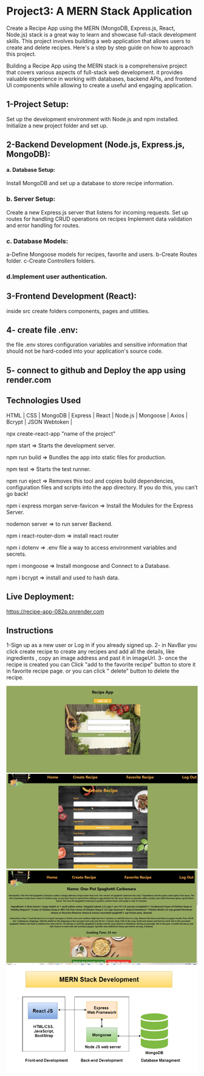 # Project3: A MERN Stack Application 

Create a Recipe App using the MERN (MongoDB, Express.js, React, Node.js) stack is a great way to learn and showcase full-stack development skills. This project involves building a web application that allows users to create and delete recipes. Here's a step by step guide on how to approach this project.

Building a Recipe App using the MERN stack is a comprehensive project that covers various aspects of full-stack web development. it provides valuable experience in working with databases, backend APIs, and frontend UI components while allowing to create a useful and engaging application.

## 1-Project Setup:
Set up the development environment with Node.js and npm installed.
Initialize a new project folder and set up.

## 2-Backend Development (Node.js, Express.js, MongoDB):
#### a. Database Setup: 
Install MongoDB and set up a database to store recipe information.
### b. Server Setup:
Create a new Express.js server that listens for incoming requests.
Set up routes for handling CRUD operations on recipes
Implement data validation and error handling for routes.
### c. Database Models:
a-Define Mongoose models for recipes, favorite and users.
b-Create Routes folder.
c-Create Controllers folders.

### d.Implement user authentication.

## 3-Frontend Development (React):
inside src create folders components, pages and utilities.

## 4- create file .env:
the file .env stores configuration variables and sensitive information that should not be hard-coded into your application's source code. 

## 5- connect to github and Deploy the app using render.com 

## Technologies Used
HTML | CSS | MongoDB | Express | React | Node.js | Mongoose | Axios | Bcrypt | JSON Webtoken |

npx create-react-app "name of the project"

npm start => Starts the development server.

npm run build => Bundles the app into static files for production.

npm test => Starts the test runner.

npm run eject => Removes this tool and copies build dependencies, configuration files
    and scripts into the app directory. If you do this, you can’t go back!

npm i express morgan serve-favicon => Install the Modules for the Express Server.

nodemon server => to run server Backend.

npm i react-router-dom => install react router 

npm i dotenv => .env  file a way to access environment variables and secrets.

npm i mongoose => Install mongoose and Connect to a Database.

npm i bcrypt =>  install and used to hash data.



## Live Deployment: 
https://recipe-app-082p.onrender.com

## Instructions
1-Sign up as a new user or Log in if you already signed up.
2- in NavBar you click create recipe to create any recipes and add all the details, like ingredients , copy an image address and past it in imageUrl. 
3- once the recipe is created you can Click "add to the favorite recipe" button to store it in favorite recipe page. or you can click " delete" button to delete the recipe.

![](images/IMG_6693.jpg)
![](images/IMG_6694.jpg)
![](images/IMG_6695.jpg)
![](images/MERN-stack.png)